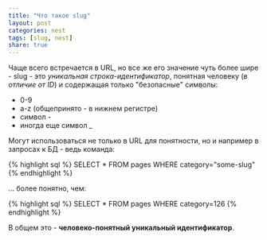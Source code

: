 ```yaml
---
title: "Что такое slug"
layout: post
categories: nest
tags: [slug, nest]
share: true
---
```


Чаще всего встречается в URL, но все же его значение чуть более шире - slug - это *уникальная строка-идентификатор*, понятная человеку (*в отличие от ID*) и содержащая только "безопасные" символы:

* 0-9
* a-z (общепринято - в нижнем регистре)
* символ -
* иногда еще символ _

Могут использоваться не только в URL для понятности, но и например в запросах к БД - ведь команда:

{% highlight sql %}
SELECT * FROM pages WHERE category="some-slug"
{% endhighlight %}

... более понятно, чем:

{% highlight sql %}
SELECT * FROM pages WHERE category=126
{% endhighlight %}

В общем это - **человеко-понятный уникальный идентификатор**.